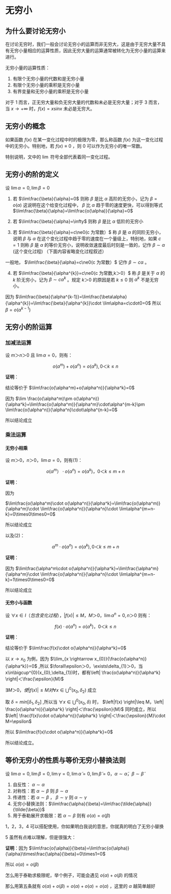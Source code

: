# 无穷小

## 为什么要讨论无穷小

在讨论无穷时，我们一般会讨论无穷小的运算而非无穷大，这是由于无穷大量不具有无穷小量相应的运算性质，因此无穷大量的运算通常被转化为无穷小量的运算来进行。

无穷小量的运算性质：

1. 有限个无穷小量的代数和是无穷小量
2. 有限个无穷小量的乘积是无穷小量
3. 有界变量和无穷小量的乘积是无穷小量

对于 1 而言，正无穷大量和负无穷大量的代数和未必是无穷大量；对于 3 而言，当 $x→+∞$ 时，$f(x)=xsinx$ 未必是无穷大。

## 无穷小的概念

如果函数 $f(x)$ 在某一变化过程中时的极限为零，那么称函数 $f(x)$ 为这一变化过程中的无穷小。特别地，若 $f(x)\equiv0$ ，则 0 可以作为无穷小的唯一常数。

特别说明，文中的 $\lim$ 符号全部代表着同一变化过程。

## 无穷小的阶的定义

设 $\lim \alpha=0,\lim\beta=0$

1. 若 $\lim\frac{\beta}{\alpha}=0$ 则称 $\beta$ 是比 $\alpha$ 高阶的无穷小，记为 $\beta=o(\alpha)$ 这说明在这个给变化过程中， $\beta$ 比 $\alpha$ 趋于零的速度更快，可以得到等式 $\lim\frac{\beta}{\alpha}=\lim\frac{o(\alpha)}{\alpha}=0$

2. 若 $\lim\frac{\beta}{\alpha}=\infty$ 则称 $\beta$ 是比 $\alpha$ 低阶的无穷小

3. 若 $\lim\frac{\beta}{\alpha}=c\ne0(c 为常数）$ 称 $\beta$ 是 $\alpha$ 的同阶无穷小，说明 $\beta$ 与 $\alpha$ 在这个变化过程中趋于零的速度在一个量级上，特别地，如果 $c=1$ 则称 $\beta$ 是 $\alpha$ 的等价无穷小，说明收敛速度最后时刻是一致的，记作 $\beta \sim\alpha$ (这个变化过程) （下面内容省略变化过程叙述）

一般地， $\lim\frac{\beta}{\alpha}=c\ne0(c 为常数）$ 记作 $\beta\sim c\alpha$ 。

4. 若 $\lim\frac{\beta}{\alpha^{k}}=c\ne0(c 为常数,k＞0）$ 称 $\beta$ 是关于 $\alpha$ 的 $k$ 阶无穷小，记为 $\beta\sim c\alpha^{k}$ 。规定 $k＞0$ 的原因是若 $k\leq0$ 则 $\alpha^{k}$ 不是无穷小。

因为 $\lim\frac{\beta}{\alpha^{k-1}}=\lim\frac{\beta\alpha}{\alpha^{k}}=\lim\frac{\beta}{\alpha^{k}}\cdot \lim\alpha=c\cdot0=0$ 所以 $\beta=o(\alpha^{k-1})$

## 无穷小的阶运算

### 加减法运算

设 $m＞n＞0$ 且 $\lim\alpha=0$，则有：

$$o(\alpha^m)+o(\alpha^n)=o(\alpha^k),0＜k\leq n$$

**证明**：

结论等价于 $\lim\frac{o(\alpha^m)+o(\alpha^n)}{\alpha^k}=0$

因为 $\lim \frac{o(\alpha^m)\pm o(\alpha^n)}{\alpha^k}=\lim\frac{o(\alpha^m)}{\alpha^m}\cdot\alpha^{m-k}\pm \lim\frac{o(\alpha^n)}{\alpha^n}\cdot\alpha^{n-k}=0$

所以结论成立

### 乘法运算

#### 无穷小相乘

设 $m＞0，n＞0，\lim\alpha=0$，则有(1)：

$$o(\alpha^m）\cdot o(\alpha^n) =o(\alpha^k)，0＜k\leq m+n$$

**证明**：

因为

$\lim\frac{o(\alpha^m)\cdot o(\alpha^n)}{\alpha^k}=\lim\frac{o(\alpha^m)}{\alpha^m}\cdot \lim\frac{o(\alpha^n)}{\alpha^n}\cdot \lim\alpha^{m+n-k}=0\times0\times0=0$

所以结论成立

以及(2)：

$$\alpha^m\cdot o(\alpha^n)=o(\alpha^k),0＜k\leq m+n$$

**证明**：

因为 $\lim\frac{\alpha^m\cdot o(\alpha^n)}{\alpha^k}=\lim\frac{\alpha^m}{\alpha^m}\cdot \lim\frac{o(\alpha^n)}{\alpha^n}\cdot \lim\alpha^{m+n-k}=1\times0\times0=0$

所以结论成立

#### 无穷小与函数

设 $\forall x\in I （包含变化过程），\left| f(x) \right|\leq M ，M＞0，\lim\alpha^n=0,n＞0$ 则有：

$$f(x)\cdot o(\alpha^n)=o(\alpha^k)，0＜k\leq n$$

**证明**：

结论等价于 $\lim\frac{f(x)\cdot o(\alpha^n)}{\alpha^k}=0$

以 $x\rightarrow x_{0}$ 为例，因为 $\\lim_{x \rightarrow x_{0}}{\frac{o(\alpha^n)}{\alpha^k}}=0$ ,所以 $\forall\epsilon＞0，\exists\delta_{1}＞0，当 x\in\bigcup^{0}(x_{0},\delta_{1})时，都有\left| \frac{o(\alpha^n)}{\alpha^k} \right|＜\frac{\epsilon}{M}$

$\exists M＞0，使\left|f(x) \right|\leq M 对\forall x\in \bigcup^{0}(x_{0},\delta_{2})$ 成立

取 $\delta=min[\delta_{1},\delta_{2}]$ ,所以当 $\forall x\in \bigcup^{0}(x_{0},\delta)$ 时， $\left|f(x) \right|\leq M，\left| \frac{o(\alpha^n)}{\alpha^k} \right|＜\frac{\epsilon}{M}$ 同时成立，所以 $\left| \frac{f(x)\cdot o(\alpha^n)}{\alpha^k} \right|＜\frac{\epsilon}{M}\cdot M=\epsilon$

所以 $\lim\frac{f(x)\cdot o(\alpha^n)}{\alpha^k}=0$

所以结论成立。

## 等价无穷小的性质与等价无穷小替换法则

设 $\lim\alpha=0,\lim\beta=0,\lim\gamma=0,\lim\tilde{\alpha}=0,\lim\tilde{\beta}=0，\alpha\sim\tilde{\alpha}，\beta\sim\tilde{\beta}$

1. 自反性： $\alpha\sim\alpha$
2. 对称性：若 $\alpha\sim\beta$ 则 $\beta\sim\alpha$
3. 传递性：若 $\alpha\sim\beta$ ， $\beta\sim\gamma$ 则 $\alpha\sim\gamma$
4. 无穷小替换法则：$\lim\frac{\alpha}{\beta}=\lim\frac{\tilde{\alpha}}{\tilde{\beta}}$
5. 用于泰勒展开求极限：若 $\alpha \sim \beta$ 则有 $o(\alpha)=o(\beta)$

1，2，3，4 可以搭配使用，你如果明白我说的意思，你就真的明白了无穷小替换

5 虽然有点难以理解，但是很强大：

**证明**：因为 $\lim\frac{o(\alpha)}{\beta}=\lim\frac{o(\alpha)}{\alpha}\times\frac{\alpha}{\beta}=0\times1=0$

所以 $o(\alpha)=o(\beta)$

怎么用于泰勒求极限呢，举个例子，可能会遇见 $o(\alpha)+o(\beta)$ 的情况

那么用第五条就有 $o(\alpha)+o(\beta)=o(\alpha)+o(\alpha)=o(\alpha)$ ，这里的 $\alpha$ 越简单越好
